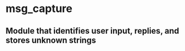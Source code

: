 # msg_capture
Module that identifies user input, replies, and stores unknown strings
---------------------------------
